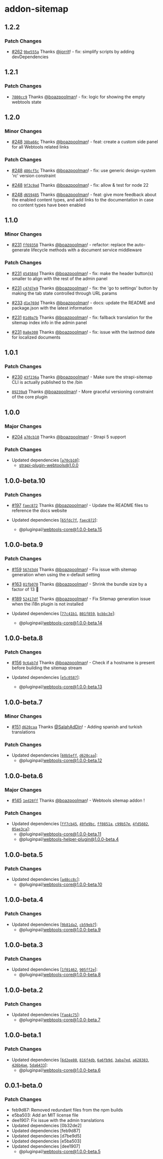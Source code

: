 # addon-sitemap

## 1.2.2

### Patch Changes

- [#262](https://github.com/pluginpal/strapi-webtools/pull/262) [`9be555a`](https://github.com/pluginpal/strapi-webtools/commit/9be555a65e8eb7c5291c0210ce58115a847d3297) Thanks [@jorrit](https://github.com/jorrit)! - fix: simplify scripts by adding devDependencies

## 1.2.1

### Patch Changes

- [`7800cc9`](https://github.com/pluginpal/strapi-webtools/commit/7800cc918bba46886bfbc5fc02e401ccd7dda801) Thanks [@boazpoolman](https://github.com/boazpoolman)! - fix: logic for showing the empty webtools state

## 1.2.0

### Minor Changes

- [#248](https://github.com/pluginpal/strapi-webtools/pull/248) [`38ba66c`](https://github.com/pluginpal/strapi-webtools/commit/38ba66c7747f80caecef7ea97cc4a2157bbff4ae) Thanks [@boazpoolman](https://github.com/boazpoolman)! - feat: create a custom side panel for all Webtools related links

### Patch Changes

- [#248](https://github.com/pluginpal/strapi-webtools/pull/248) [`486cf5c`](https://github.com/pluginpal/strapi-webtools/commit/486cf5cc8cd722077ecbae35d2279cf54f668145) Thanks [@boazpoolman](https://github.com/boazpoolman)! - fix: use generic design-system 'rc' version constraint

- [#248](https://github.com/pluginpal/strapi-webtools/pull/248) [`9f3c9ad`](https://github.com/pluginpal/strapi-webtools/commit/9f3c9adfefcbaa95cabeabfb358b4c7e51e03b24) Thanks [@boazpoolman](https://github.com/boazpoolman)! - fix: allow & test for node 22

- [#248](https://github.com/pluginpal/strapi-webtools/pull/248) [`d659485`](https://github.com/pluginpal/strapi-webtools/commit/d6594854035df8d88856dd3493c45b6ccf90ef0a) Thanks [@boazpoolman](https://github.com/boazpoolman)! - feat: give more feedback about the enabled content types, and add links to the documentation in case no content types have been enabled

## 1.1.0

### Minor Changes

- [#231](https://github.com/pluginpal/strapi-webtools/pull/231) [`ff69358`](https://github.com/pluginpal/strapi-webtools/commit/ff693580b238ae9ab8bcdf9c7f931dcf8636ccce) Thanks [@boazpoolman](https://github.com/boazpoolman)! - refactor: replace the auto-generate lifecycle methods with a document service middleware

### Patch Changes

- [#231](https://github.com/pluginpal/strapi-webtools/pull/231) [`454584d`](https://github.com/pluginpal/strapi-webtools/commit/454584db45d4f6e77da90ea3665a5f0f0f7b5e19) Thanks [@boazpoolman](https://github.com/boazpoolman)! - fix: make the header button(s) smaller to align with the rest of the admin panel

- [#231](https://github.com/pluginpal/strapi-webtools/pull/231) [`c47d7e9`](https://github.com/pluginpal/strapi-webtools/commit/c47d7e972b986d73750e5097ad32febed7aaa7fb) Thanks [@boazpoolman](https://github.com/boazpoolman)! - fix: the 'go to settings' button by making the tab state controlled through URL params

- [#233](https://github.com/pluginpal/strapi-webtools/pull/233) [`d1e769d`](https://github.com/pluginpal/strapi-webtools/commit/d1e769d7e396c26c4679ba10ec255a39acae2ab4) Thanks [@boazpoolman](https://github.com/boazpoolman)! - docs: update the README and package.json with the latest information

- [#231](https://github.com/pluginpal/strapi-webtools/pull/231) [`01d0a7b`](https://github.com/pluginpal/strapi-webtools/commit/01d0a7be57cf8b9591087141d485b850582d29c9) Thanks [@boazpoolman](https://github.com/boazpoolman)! - fix: fallback translation for the sitemap index info in the admin panel

- [#231](https://github.com/pluginpal/strapi-webtools/pull/231) [`0a8e308`](https://github.com/pluginpal/strapi-webtools/commit/0a8e308cff830b10925bc9e31789fceee1b7bd1e) Thanks [@boazpoolman](https://github.com/boazpoolman)! - fix: issue with the lastmod date for localized documents

## 1.0.1

### Patch Changes

- [#230](https://github.com/pluginpal/strapi-webtools/pull/230) [`43f236a`](https://github.com/pluginpal/strapi-webtools/commit/43f236a22ce69ff258cc0c3d7ad984f9a16e1984) Thanks [@boazpoolman](https://github.com/boazpoolman)! - Make sure the strapi-sitemap CLI is actually published to the /bin

- [`89239a9`](https://github.com/pluginpal/strapi-webtools/commit/89239a9081001745cde548bfcc96b20b7f38c9c7) Thanks [@boazpoolman](https://github.com/boazpoolman)! - More graceful versioning constraint of the core plugin

## 1.0.0

### Major Changes

- [#204](https://github.com/pluginpal/strapi-webtools/pull/204) [`a70cb10`](https://github.com/pluginpal/strapi-webtools/commit/a70cb106bdf783c2a0f0038bb0165dc0646ffb55) Thanks [@boazpoolman](https://github.com/boazpoolman)! - Strapi 5 support

### Patch Changes

- Updated dependencies [[`a70cb10`](https://github.com/pluginpal/strapi-webtools/commit/a70cb106bdf783c2a0f0038bb0165dc0646ffb55)]:
  - strapi-plugin-webtools@1.0.0

## 1.0.0-beta.10

### Patch Changes

- [#197](https://github.com/pluginpal/strapi-webtools/pull/197) [`faec872`](https://github.com/pluginpal/strapi-webtools/commit/faec87287907ef5acd9ad0b12b728212fa823adf) Thanks [@boazpoolman](https://github.com/boazpoolman)! - Update the README files to reference the docs website

- Updated dependencies [[`65fdc7f`](https://github.com/pluginpal/strapi-webtools/commit/65fdc7fbf510f7810ecee509902acfffa445aa77), [`faec872`](https://github.com/pluginpal/strapi-webtools/commit/faec87287907ef5acd9ad0b12b728212fa823adf)]:
  - @pluginpal/webtools-core@1.0.0-beta.15

## 1.0.0-beta.9

### Patch Changes

- [#159](https://github.com/pluginpal/strapi-webtools/pull/159) [`567d3d4`](https://github.com/pluginpal/strapi-webtools/commit/567d3d43bf45241c23621fbd3547e238652aca3e) Thanks [@boazpoolman](https://github.com/boazpoolman)! - Fix issue with sitemap generation when using the x-default setting

- [#163](https://github.com/pluginpal/strapi-webtools/pull/163) [`01fb070`](https://github.com/pluginpal/strapi-webtools/commit/01fb070f5c47a40b108558af078a650a17fa4182) Thanks [@boazpoolman](https://github.com/boazpoolman)! - Shrink the bundle size by a factor of 13 :rocket:

- [#189](https://github.com/pluginpal/strapi-webtools/pull/189) [`52417df`](https://github.com/pluginpal/strapi-webtools/commit/52417dffd0bf88401996afdfae2c76729112ac4b) Thanks [@boazpoolman](https://github.com/boazpoolman)! - Fix Sitemap generation issue when the i18n plugin is not installed

- Updated dependencies [[`77c41b1`](https://github.com/pluginpal/strapi-webtools/commit/77c41b1ff6bb5c4d49ca2240ae72082560b19bf0), [`801f859`](https://github.com/pluginpal/strapi-webtools/commit/801f859c16abb8c4000e744ee4d3cf68d59c2cab), [`bcbbc3e`](https://github.com/pluginpal/strapi-webtools/commit/bcbbc3e68ac3ee270172656f5c427c7ffe4a34ba)]:
  - @pluginpal/webtools-core@1.0.0-beta.14

## 1.0.0-beta.8

### Patch Changes

- [#156](https://github.com/pluginpal/strapi-webtools/pull/156) [`9c6ab7d`](https://github.com/pluginpal/strapi-webtools/commit/9c6ab7d92247ce4e616679c49363e7f2275119f2) Thanks [@boazpoolman](https://github.com/boazpoolman)! - Check if a hostname is present before building the sitemap stream

- Updated dependencies [[`e5c0587`](https://github.com/pluginpal/strapi-webtools/commit/e5c058758087c9d878ab7f40466672b340731e99)]:
  - @pluginpal/webtools-core@1.0.0-beta.13

## 1.0.0-beta.7

### Minor Changes

- [#151](https://github.com/pluginpal/strapi-webtools/pull/151) [`d620caa`](https://github.com/pluginpal/strapi-webtools/commit/d620caa4d42b409e87fd604d88e99d23ac6e985a) Thanks [@SalahAdDin](https://github.com/SalahAdDin)! - Adding spanish and turkish translations

### Patch Changes

- Updated dependencies [[`60b5eff`](https://github.com/pluginpal/strapi-webtools/commit/60b5eff18795afd173a57380a87767fc29d06b3d), [`d620caa`](https://github.com/pluginpal/strapi-webtools/commit/d620caa4d42b409e87fd604d88e99d23ac6e985a)]:
  - @pluginpal/webtools-core@1.0.0-beta.12

## 1.0.0-beta.6

### Major Changes

- [#145](https://github.com/pluginpal/strapi-webtools/pull/145) [`1ed28ff`](https://github.com/pluginpal/strapi-webtools/commit/1ed28ff0ce2790e62f5264fb68cb61102ea480c5) Thanks [@boazpoolman](https://github.com/boazpoolman)! - Webtools sitemap addon !

### Patch Changes

- Updated dependencies [[`ff7cb45`](https://github.com/pluginpal/strapi-webtools/commit/ff7cb457cd292f6b1ff938adf655c678e1cb446d), [`49fe9bc`](https://github.com/pluginpal/strapi-webtools/commit/49fe9bc05fc2799735e92a76dd8639982aa04680), [`ff0851a`](https://github.com/pluginpal/strapi-webtools/commit/ff0851a7a335ff8c0d79428f7b209c5675546bea), [`c99b57e`](https://github.com/pluginpal/strapi-webtools/commit/c99b57eee5910e9a49534980f678cdc4c0b14471), [`4fd5602`](https://github.com/pluginpal/strapi-webtools/commit/4fd56026d262e4f0a30cf5ab8274d916d29aadd6), [`05ae3ca`](https://github.com/pluginpal/strapi-webtools/commit/05ae3ca82ac1f2eb7c825852b0d24408daf1b501)]:
  - @pluginpal/webtools-core@1.0.0-beta.11
  - @pluginpal/webtools-helper-plugin@1.0.0-beta.4

## 1.0.0-beta.5

### Patch Changes

- Updated dependencies [[`a48cc8c`](https://github.com/pluginpal/strapi-webtools/commit/a48cc8cc2fb4a02e74418c0ad326c44ad5c97a65)]:
  - @pluginpal/webtools-core@1.0.0-beta.10

## 1.0.0-beta.4

### Patch Changes

- Updated dependencies [[`9b81da2`](https://github.com/pluginpal/strapi-webtools/commit/9b81da214ec8a1aa3f42d2d4eadaa30688ff4fe7), [`cb59eb7`](https://github.com/pluginpal/strapi-webtools/commit/cb59eb78ef7d45d7c3c07ec7350747b6bc611b27)]:
  - @pluginpal/webtools-core@1.0.0-beta.9

## 1.0.0-beta.3

### Patch Changes

- Updated dependencies [[`1f01462`](https://github.com/pluginpal/strapi-webtools/commit/1f01462d4bcabd65772eb9733d76746834d9e508), [`905ff2e`](https://github.com/pluginpal/strapi-webtools/commit/905ff2ea322aa1a21b836e76fb6f095de660c430)]:
  - @pluginpal/webtools-core@1.0.0-beta.8

## 1.0.0-beta.2

### Patch Changes

- Updated dependencies [[`fae4c75`](https://github.com/pluginpal/strapi-webtools/commit/fae4c75d7fb67ab9cc60d5b8a48d4f136b24e128)]:
  - @pluginpal/webtools-core@1.0.0-beta.7

## 1.0.0-beta.1

### Patch Changes

- Updated dependencies [[`6d2ee80`](https://github.com/pluginpal/strapi-webtools/commit/6d2ee80506aa3df8d0bc6ceb5031bc79cd253e8d), [`816f4db`](https://github.com/pluginpal/strapi-webtools/commit/816f4db1577a576438d048d5e244d19a17035e57), [`6a6fb9d`](https://github.com/pluginpal/strapi-webtools/commit/6a6fb9d0a58c8cf9d1ed159c11b6a197ec3de916), [`3aba7ed`](https://github.com/pluginpal/strapi-webtools/commit/3aba7ed6b814e2588f3403b5f8884f9e90ac7b34), [`a628383`](https://github.com/pluginpal/strapi-webtools/commit/a628383adf5aa0640c97e7379af1a2dd308e80fb), [`426b4ae`](https://github.com/pluginpal/strapi-webtools/commit/426b4aee9a80f080cd3ba2627360eb5b23230c88), [`5da6433`](https://github.com/pluginpal/strapi-webtools/commit/5da643305f62a2a2cd6d56a9ffa9885a3d2d9a02)]:
  - @pluginpal/webtools-core@1.0.0-beta.6

## 0.0.1-beta.0

### Patch Changes

- feb9d87: Removed redundant files from the npm builds
- e5ba503: Add an MIT license file
- dee1907: Fix issue with the admin translations
- Updated dependencies [0b32de2]
- Updated dependencies [feb9d87]
- Updated dependencies [d7be9d5]
- Updated dependencies [e5ba503]
- Updated dependencies [dee1907]
  - @pluginpal/webtools-core@1.0.0-beta.5
